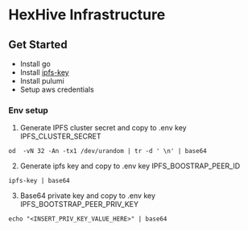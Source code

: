 # HexHive Infrastructure

## Get Started

- Install go
- Install [ipfs-key](https://github.com/whyrusleeping/ipfs-key)
- Install pulumi
- Setup aws credentials

### Env setup

1. Generate IPFS cluster secret and copy to .env key IPFS_CLUSTER_SECRET
```
od  -vN 32 -An -tx1 /dev/urandom | tr -d ' \n' | base64  
```

2. Generate ipfs key and copy to .env key IPFS_BOOSTRAP_PEER_ID
```
ipfs-key | base64
```

3. Base64 private key and copy to .env key IPFS_BOOTSTRAP_PEER_PRIV_KEY
```
echo "<INSERT_PRIV_KEY_VALUE_HERE>" | base64
```


